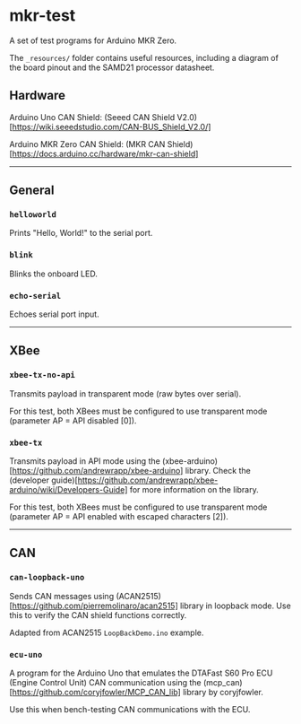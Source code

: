 # mkr-test

A set of test programs for Arduino MKR Zero.

The `_resources/` folder contains useful resources, including a diagram of the board pinout and the SAMD21 processor datasheet.

## Hardware

Arduino Uno CAN Shield: (Seeed CAN Shield V2.0)[https://wiki.seeedstudio.com/CAN-BUS_Shield_V2.0/]

Arduino MKR Zero CAN Shield: (MKR CAN Shield)[https://docs.arduino.cc/hardware/mkr-can-shield]

---

## General

### `helloworld`

Prints "Hello, World!" to the serial port.

### `blink`

Blinks the onboard LED.

### `echo-serial`

Echoes serial port input.

---

## XBee

### `xbee-tx-no-api`

Transmits payload in transparent mode (raw bytes over serial).

For this test, both XBees must be configured to use transparent mode (parameter AP = API disabled [0]).

### `xbee-tx`

Transmits payload in API mode using the (xbee-arduino)[https://github.com/andrewrapp/xbee-arduino] library.
Check the (developer guide)[https://github.com/andrewrapp/xbee-arduino/wiki/Developers-Guide] for more information on the library.

For this test, both XBees must be configured to use transparent mode (parameter AP = API enabled with escaped characters [2]).

---

## CAN

### `can-loopback-uno`

Sends CAN messages using (ACAN2515)[https://github.com/pierremolinaro/acan2515] library in loopback mode. 
Use this to verify the CAN shield functions correctly.

Adapted from ACAN2515 `LoopBackDemo.ino` example.

### `ecu-uno`

A program for the Arduino Uno that emulates the DTAFast S60 Pro ECU (Engine Control Unit) CAN communication using the (mcp_can)[https://github.com/coryjfowler/MCP_CAN_lib] library by coryjfowler.

Use this when bench-testing CAN communications with the ECU.